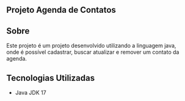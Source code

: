 ## Projeto Agenda de Contatos

## Sobre 
Este projeto é um projeto desenvolvido utilizando a linguagem java,  
onde é possível cadastrar, buscar atualizar e remover um contato da agenda. 

## Tecnologias Utilizadas
- Java JDK 17

